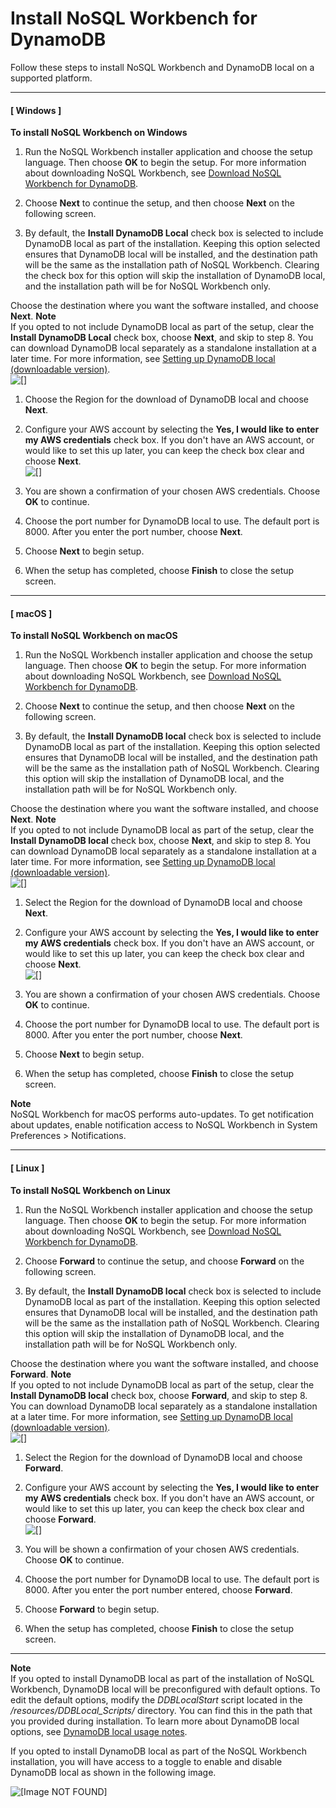 # Install NoSQL Workbench for DynamoDB<a name="workbench.settingup.install"></a>

 Follow these steps to install NoSQL Workbench and DynamoDB local on a supported platform\. 

------
#### [ Windows ]

**To install NoSQL Workbench on Windows**

1.  Run the NoSQL Workbench installer application and choose the setup language\. Then choose **OK** to begin the setup\. For more information about downloading NoSQL Workbench, see [Download NoSQL Workbench for DynamoDB](workbench.settingup.md)\. 

1.  Choose **Next** to continue the setup, and then choose **Next** on the following screen\. 

1.  By default, the **Install DynamoDB Local** check box is selected to include DynamoDB local as part of the installation\. Keeping this option selected ensures that DynamoDB local will be installed, and the destination path will be the same as the installation path of NoSQL Workbench\. Clearing the check box for this option will skip the installation of DynamoDB local, and the installation path will be for NoSQL Workbench only\. 

   Choose the destination where you want the software installed, and choose **Next**\. 
**Note**  
 If you opted to not include DynamoDB local as part of the setup, clear the **Install DynamoDB Local** check box, choose **Next**, and skip to step 8\. You can download DynamoDB local separately as a standalone installation at a later time\. For more information, see [Setting up DynamoDB local \(downloadable version\)](DynamoDBLocal.md)\.   
![\[\]](http://docs.aws.amazon.com/amazondynamodb/latest/developerguide/images/workbench/Install-Win1.png)

1.  Choose the Region for the download of DynamoDB local and choose **Next**\. 

1.  Configure your AWS account by selecting the **Yes, I would like to enter my AWS credentials** check box\. If you don't have an AWS account, or would like to set this up later, you can keep the check box clear and choose **Next**\.   
![\[\]](http://docs.aws.amazon.com/amazondynamodb/latest/developerguide/images/workbench/Install-Win2.png)

1.  You are shown a confirmation of your chosen AWS credentials\. Choose **OK** to continue\. 

1.  Choose the port number for DynamoDB local to use\. The default port is 8000\. After you enter the port number, choose **Next**\. 

1. Choose **Next** to begin setup\.

1. When the setup has completed, choose **Finish** to close the setup screen\.

------
#### [ macOS ]

**To install NoSQL Workbench on macOS**

1.  Run the NoSQL Workbench installer application and choose the setup language\. Then choose **OK** to begin the setup\. For more information about downloading NoSQL Workbench, see [Download NoSQL Workbench for DynamoDB](workbench.settingup.md)\. 

1.  Choose **Next** to continue the setup, and then choose **Next** on the following screen\. 

1.  By default, the **Install DynamoDB local** check box is selected to include DynamoDB local as part of the installation\. Keeping this option selected ensures that DynamoDB local will be installed, and the destination path will be the same as the installation path of NoSQL Workbench\. Clearing this option will skip the installation of DynamoDB local, and the installation path will be for NoSQL Workbench only\. 

   Choose the destination where you want the software installed, and choose **Next**\. 
**Note**  
 If you opted to not include DynamoDB local as part of the setup, clear the **Install DynamoDB local** check box, choose **Next**, and skip to step 8\. You can download DynamoDB local separately as a standalone installation at a later time\. For more information, see [Setting up DynamoDB local \(downloadable version\)](DynamoDBLocal.md)\.   
![\[\]](http://docs.aws.amazon.com/amazondynamodb/latest/developerguide/images/workbench/Install-Mac1.png)

1.  Select the Region for the download of DynamoDB local and choose **Next**\. 

1.  Configure your AWS account by selecting the **Yes, I would like to enter my AWS credentials** check box\. If you don't have an AWS account, or would like to set this up later, you can keep the check box clear and choose **Next**\.   
![\[\]](http://docs.aws.amazon.com/amazondynamodb/latest/developerguide/images/workbench/Install-Mac2.png)

1.  You are shown a confirmation of your chosen AWS credentials\. Choose **OK** to continue\. 

1.  Choose the port number for DynamoDB local to use\. The default port is 8000\. After you enter the port number, choose **Next**\. 

1. Choose **Next** to begin setup\.

1. When the setup has completed, choose **Finish** to close the setup screen\.

**Note**  
 NoSQL Workbench for macOS performs auto\-updates\. To get notification about updates, enable notification access to NoSQL Workbench in System Preferences > Notifications\. 

------
#### [ Linux ]

**To install NoSQL Workbench on Linux**

1.  Run the NoSQL Workbench installer application and choose the setup language\. Then choose **OK** to begin the setup\. For more information about downloading NoSQL Workbench, see [Download NoSQL Workbench for DynamoDB](workbench.settingup.md)\. 

1.  Choose **Forward** to continue the setup, and choose **Forward** on the following screen\. 

1.  By default, the **Install DynamoDB local** check box is selected to include DynamoDB local as part of the installation\. Keeping this option selected ensures that DynamoDB local will be installed, and the destination path will be the same as the installation path of NoSQL Workbench\. Clearing this option will skip the installation of DynamoDB local, and the installation path will be for NoSQL Workbench only\. 

   Choose the destination where you want the software installed, and choose **Forward**\. 
**Note**  
 If you opted to not include DynamoDB local as part of the setup, clear the **Install DynamoDB local** check box, choose **Forward**, and skip to step 8\. You can download DynamoDB local separately as a standalone installation at a later time\. For more information, see [Setting up DynamoDB local \(downloadable version\)](DynamoDBLocal.md)\.   
![\[\]](http://docs.aws.amazon.com/amazondynamodb/latest/developerguide/images/workbench/Install-Linux1.png)

1.  Select the Region for the download of DynamoDB local and choose **Forward**\. 

1.  Configure your AWS account by selecting the **Yes, I would like to enter my AWS credentials** check box\. If you don't have an AWS account, or would like to set this up later, you can keep the check box clear and choose **Forward**\.   
![\[\]](http://docs.aws.amazon.com/amazondynamodb/latest/developerguide/images/workbench/Install-Linux2.png)

1.  You will be shown a confirmation of your chosen AWS credentials\. Choose **OK** to continue\. 

1.  Choose the port number for DynamoDB local to use\. The default port is 8000\. After you enter the port number entered, choose **Forward**\. 

1. Choose **Forward** to begin setup\.

1. When the setup has completed, choose **Finish** to close the setup screen\.

------

**Note**  
 If you opted to install DynamoDB local as part of the installation of NoSQL Workbench, DynamoDB local will be preconfigured with default options\. To edit the default options, modify the *DDBLocalStart* script located in the */resources/DDBLocal\_Scripts/* directory\. You can find this in the path that you provided during installation\. To learn more about DynamoDB local options, see [DynamoDB local usage notes](DynamoDBLocal.UsageNotes.md)\. 

 If you opted to install DynamoDB local as part of the NoSQL Workbench installation, you will have access to a toggle to enable and disable DynamoDB local as shown in the following image\. 

![\[Image NOT FOUND\]](http://docs.aws.amazon.com/amazondynamodb/latest/developerguide/images/workbench/WorkbenchToggle.png)